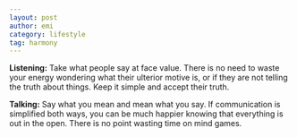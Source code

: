```yaml
---
layout: post
author: emi
category: lifestyle
tag: harmony
---
```

**Listening:** Take what people say at face value. There is no need to waste your energy wondering what their ulterior motive is, or if they are not telling the truth about things. Keep it simple and accept their truth.  

**Talking:** Say what you mean and mean what you say. If communication is simplified both ways, you can be much happier knowing that everything is out in the open. There is no point wasting time on mind games.  

